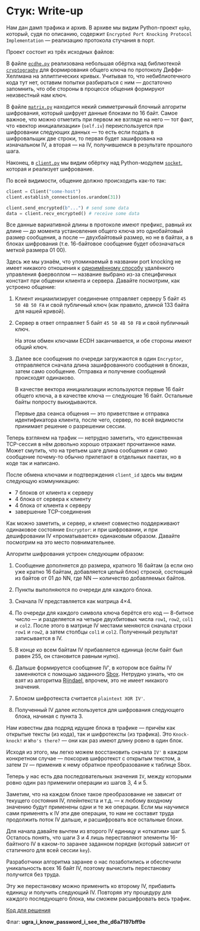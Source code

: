 # Стук: Write-up

Нам дан дамп трафика и архив. В архиве мы видим Python-проект `epkp`, который, судя по описанию, содержит `Encrypted Port Knocking Protocol Implementation` — реализацию протокола стучания в порт.

Проект состоит из трёх исходных файлов:

В файле [`ecdhe.py`](app/epkp/ecdhe.py) реализована небольшая обёртка над библиотекой [`cryptography`](https://pypi.org/project/cryptography/) для формирования общего ключа по протоколу Диффи-Хеллмана на эллиптических кривых. Учитывая то, что небиблиотечного кода тут нет, оставим попытки разбираться с ним — достаточно запомнить, что обе стороны в процессе общения формируют неизвестный нам ключ.

В файле [`matrix.py`](app/epkp/matrix.py) находится некий симметричный блочный алгоритм шифрования, который шифрует данные блоками по 16 байт. Самое важное, что можно отметить при первом же взгляде на него — тот факт, что «вектор инициализации» (`self.iv`) переиспользуется при шифровании следующих данных — то есть если подать в шифровальщик две строки, то первая будет зашифрована на изначальном IV, а вторая — на IV, получившемся в результате прошлого шага.

Наконец, в [`client.py`](app/epkp/client.py) мы видим обёртку над Python-модулем [`socket`](https://docs.python.org/3/library/socket.html), которая и реализует шифрование.

По всей видимости, общение должно происходить как-то так:

```python
client = Client("some-host")
client.establish_connection(os.urandom(31))

client.send_encrypted(b"...") # send some data
data = client.recv_encrypted() # receive some data
```

Все данные вариативной длины в протоколе имеют префикс, равный их длине — до момента установления общего ключа это однобайтовый размер сообщения, а после — двухбайтовый размер, но не в байтах, а в блоках шифрования (т.е. 16-байтовое сообщение будет обозначаться меткой размера 01 00).

Здесь же мы узнаём, что упоминаемый в названии port knocking не имеет никакого отношения к [одноимённому способу](https://en.wikipedia.org/wiki/Port_knocking) удалённого управления фаерволлом — название выбрано из-за специфичных констант при общении клиента и сервера. Давайте посмотрим, как устроено общение:

1. Клиент инциаилизирует соединение отправляет серверу 5 байт `45 50 4B 50 FA` и свой публичный ключ (как правило, длиной 133 байта для нашей кривой).

2. Сервер в ответ отправляет 5 байт `45 50 4B 50 FB` и свой публичный ключ.

   На этом обмен ключами ECDH заканчивается, и обе стороны имеют общий ключ.

3. Далее все сообщения по очереди загружаются в один `Encryptor`, отправляется сначала длина зашифрованного сообщения в блоках, затем само сообщение. Отправка и получение сообщений происходят одинаково.

   В качестве вектора инициализации используются первые 16 байт общего ключа, а в качестве ключа — следующие 16 байт. Остальные байты попросту выкидываются.

   Первые два сеанса общения — это приветствие и отправка идентификатора клиента, после чего, сервер, по всей видимости принимает решение о разрешении сессии.

Теперь взглянем на трафик — нетрудно заметить, что единственная TCP-сессия в нём довольно хорошо отражает прочитанное нами. Может смутить, что на третьем шаге длина сообщения и само сообщение почему-то обычно прилетают в отдельных пакетах, но в коде так и написано.

После обмена ключами и подтверждения `client_id` здесь мы видим следующую коммуникацию:

- 7 блоков от клиента к серверу
- 4 блока от сервера к клиенту
- 4 блока от клиента к серверу
- завершение TCP-соединения

Как можно заметить, и сервер, и клиент совместно поддерживают одинаковое состояние `Encryptor`: и при шифровании, и при дешифровании IV «проматывается» одинаковым образом. Давайте посмотрим на это место повнимательнее.

Алгоритм шифрования устроен следующим образом:

1. Сообщение дополняется до размера, кратного 16 байтам (а если оно уже кратно 16 байтам, добавляется целый блок) строкой, состоящий из байтов от 01 до NN, где NN — количество добавляемых байтов.

2. Пункты выполняются по очереди для каждого блока.

3. Сначала IV представляется как матрица 4×4.

4. По очереди для каждого символа ключа берётся его код — 8-битное число — и разделяется на четыре двухбитовых числа `row1`, `row2`, `col1` и `col2`. После этого в матрице IV местами меняются сначала строки `row1` и `row2`, а затем столбцы `col1` и `col2`. Полученный результат записывается в IV.

5. В конце ко всем байтам IV прибавляется единица (если байт был равен 255, он становится равным нулю).

6. Дальше формируется сообщениe IV', в котором все байты IV заменяются с помощью заданного [Sbox](https://ru.wikipedia.org/wiki/S-%D0%B1%D0%BB%D0%BE%D0%BA_(%D0%B8%D0%BD%D1%84%D0%BE%D1%80%D0%BC%D0%B0%D1%82%D0%B8%D0%BA%D0%B0)). Нетрудно узнать, что он взят из алгоритма [Rijndael](https://ru.wikipedia.org/wiki/AES_(%D1%81%D1%82%D0%B0%D0%BD%D0%B4%D0%B0%D1%80%D1%82_%D1%88%D0%B8%D1%84%D1%80%D0%BE%D0%B2%D0%B0%D0%BD%D0%B8%D1%8F)), впрочем, это не имеет никакого значения.

7. Блоком шифротекста считается `plaintext XOR IV'`.

8. Полученный IV далее используется для шифрования следующего блока, начиная с пункта 3.

Нам известны два подряд идущие блока в трафике — причём как открытые тексты (из кода), так и шифротексты (из трафика). Это `Knock-knock!` и `Who's there?` — они как раз имеют длину ровно в один блок.

Исходя из этого, мы легко можем восстановить сначала `IV'` в каждом конкретном случае — поксорив шифротекст с открытым текстом, а затем `IV` — применив к нему обратное преобразование к таблице Sbox.

Теперь у нас есть два последовательных значения `IV`, между которыми ровно один раз применили операции из шагов 3, 4 и 5.

Заметим, что на каждом блоке такое преобразование не зависит от текущего состояния IV, плейнтекста и т.д. — к любому входному значению будут применены одни и те же операции. Если мы научимся сами применять к IV эти две операции, то нам не составит труда продолжить поток IV дальше, и расшифровать все остальные блоки.

Для начала давайте вычтем из второго IV единицу и «откатим» шаг 5. Осталось понять, что шаги 3 и 4 лишь переставляют элементы 16-байтного IV в каком-то заранее заданном порядке (который зависит от статичного для всей сессии `key`). 

Разработчики алгоритма заранее о нас позаботились и обеспечили уникальность всех 16 байт IV, поэтому вычислить перестановку получится без труда.

Эту же перестановку можно применить ко второму IV, прибавить единицу и получить следующий IV. Повторяя эту процедуру для каждого последующего блока, мы сможем расшифровать весь трафик.

[Код для решения](writeup/exploit.py)

Флаг: **ugra_i_know_password_i_see_the_d6a7197bff9e**
